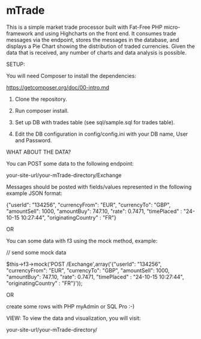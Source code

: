 # mTrade
This is a simple market trade processor built with Fat-Free PHP micro-framework and using Highcharts on the front end. It consumes trade messages via the endpoint, stores the messages in the database, and displays a Pie Chart showing the distribution of traded currencies. Given the data that is received, any number of charts and data analysis is possible.


SETUP:

You will need Composer to install the dependencies: 

https://getcomposer.org/doc/00-intro.md

1) Clone the repository.

2) Run composer install.

3) Set up DB with trades table (see sql/sample.sql for trades table).

4) Edit the DB configuration in config/config.ini with your DB name, User and Password.

WHAT ABOUT THE DATA?

You can POST some data to the following endpoint:

your-site-url/your-mTrade-directory/Exchange

Messages should be posted with fields/values represented in the following example JSON format:

{"userId": "134256", "currencyFrom": "EUR", "currencyTo": "GBP", "amountSell": 1000, "amountBuy": 747.10, "rate": 0.7471, "timePlaced" : "24-10-15 10:27:44", "originatingCountry" : "FR"}

OR

You can some data with f3 using the mock method, example:

// send some mock data

$this->f3->mock('POST /Exchange',array('{"userId": "134256", "currencyFrom": "EUR", "currencyTo": "GBP", "amountSell": 1000, "amountBuy": 747.10, "rate": 0.7471, "timePlaced" : "24-10-15 10:27:44", "originatingCountry" : "FR"}'));

OR 

create some rows with PHP myAdmin or SQL Pro :-)

VIEW:
To view the data and visualization, you will visit:

your-site-url/your-mTrade-directory/

